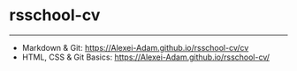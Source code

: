 # rsschool-cv
---
 * Markdown & Git: https://Alexei-Adam.github.io/rsschool-cv/cv
 * HTML, CSS & Git Basics: https://Alexei-Adam.github.io/rsschool-cv/